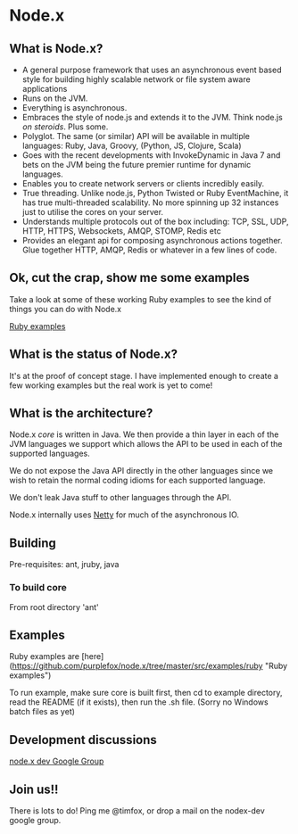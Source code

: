# Node.x

## What is Node.x?

* A general purpose framework that uses an asynchronous event based style for building highly scalable network or file system aware applications
* Runs on the JVM.
* Everything is asynchronous.
* Embraces the style of node.js and extends it to the JVM. Think node.js *on steroids*. Plus some.
* Polyglot. The same (or similar) API will be available in multiple languages: Ruby, Java, Groovy, (Python, JS, Clojure, Scala)
* Goes with the recent developments with InvokeDynamic in Java 7 and bets on the JVM being the future premier runtime for dynamic languages.
* Enables you to create network servers or clients incredibly easily.
* True threading. Unlike node.js, Python Twisted or Ruby EventMachine, it has true multi-threaded scalability. No more spinning up 32 instances just to utilise the cores on your server.
* Understands multiple protocols out of the box including: TCP, SSL, UDP, HTTP, HTTPS, Websockets, AMQP, STOMP, Redis etc
* Provides an elegant api for composing asynchronous actions together. Glue together HTTP, AMQP, Redis or whatever in a few lines of code.

## Ok, cut the crap, show me some examples

Take a look at some of these working Ruby examples to see the kind of things you can do with Node.x

[Ruby examples](https://github.com/purplefox/node.x/tree/master/src/examples/ruby "Ruby examples")

## What is the status of Node.x?

It's at the proof of concept stage. I have implemented enough to create a few working examples but the real work is yet to come!

## What is the architecture?

Node.x *core* is written in Java. We then provide a thin layer in each of the JVM languages we support which allows the API to be used in each of the supported languages.

We do not expose the Java API directly in the other languages since we wish to retain the normal coding idioms for each supported language.

We don't leak Java stuff to other languages through the API.

Node.x internally uses [Netty](http://www.jboss.org/netty "Netty") for much of the asynchronous IO.

## Building

Pre-requisites: ant, jruby, java

### To build core

From root directory 'ant'

## Examples

Ruby examples are [here] (https://github.com/purplefox/node.x/tree/master/src/examples/ruby "Ruby examples")

To run example, make sure core is built first, then cd to example directory, read the README (if it exists), then run the .sh file. (Sorry no Windows batch files as yet)

## Development discussions

[node.x dev Google Group](http://groups.google.com/group/nodex-dev "Node.x dev")

## Join us!!

There is lots to do! Ping me @timfox, or drop a mail on the nodex-dev google group.




